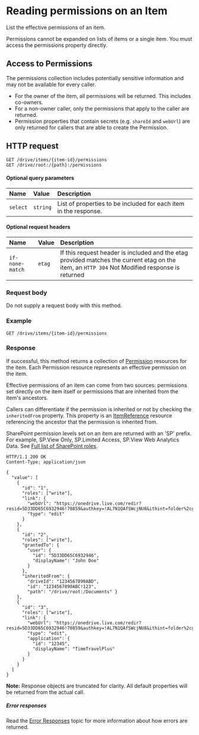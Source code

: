 # Reading permissions on an Item
List the effective permissions of an item.

Permissions cannot be expanded on lists of items or a single item. You must
access the permissions property directly.

## Access to Permissions

The permissions collection includes potentially sensitive information and may not
be available for every caller.

* For the owner of the item, all permissions will be returned. This includes co-owners.
* For a non-owner caller, only the permissions that apply to the caller are returned.
* Permission properties that contain secrets (e.g. `shareId` and `webUrl`)
  are only returned for callers that are able to create the Permission.


## HTTP request

<!-- {"blockType": "ignored" } -->
```
GET /drive/items/{item-id}/permissions
GET /drive/root:/{path}:/permissions
```

#### Optional query parameters
| Name     | Value    | Description                                                                   |
|:---------|:---------|:------------------------------------------------------------------------------|
| `select` | `string` | List of properties to be included for each item in the response. |

#### Optional request headers
| Name     | Value  | Description                 |
|:----------------|:-------|:----------|
| `if-none-match` | `etag` | If this request header is included and the etag provided matches the current etag on the item, an `HTTP 304` Not Modified response is returned |


### Request body
Do not supply a request body with this method.

### Example

<!-- { "blockType": "request", "name": "get-item-permissions", "scopes": "files.read" } -->
```
GET /drive/items/{item-id}/permissions
```

### Response

If successful, this method returns a collection of
[Permission](../resources/permission.md) resources for the item. Each Permission
resource represents an effective permission on the item.

Effective permissions of an item can come from two sources: permissions
set directly on the item itself or permissions that are inherited from the item's ancestors.

Callers can differentiate if the permission is inherited or not by checking the
`inheritedFrom` property. This property is an
[ItemReference](../resources/itemReference.md) resource referencing the ancestor that
the permission is inherited from.

SharePoint permission levels set on an item are returned with an 'SP' prefix. For example, SP.View Only, SP.Limited Access, SP.View Web Analytics Data. See [Full list of SharePoint roles](https://technet.microsoft.com/en-us/library/cc721640.aspx#section1).

<!-- {"blockType": "response", "@odata.type": "oneDrive.permission", "isCollection": true, "truncated": true} -->
```http
HTTP/1.1 200 OK
Content-Type: application/json

{
  "value": [
    {
      "id": "1",
      "roles": ["write"],
      "link": {
        "webUrl": "https://onedrive.live.com/redir?resid=5D33DD65C6932946!70859&authkey=!AL7N1QAfSWcjNU8&ithint=folder%2cgif",
        "type": "edit"
      }
    },
    {
      "id": "2",
      "roles": ["write"],
      "grantedTo": {
        "user": {
          "id": "5D33DD65C6932946",
          "displayName": "John Doe"
        }
      },
      "inheritedFrom": {
        "driveId": "1234567890ABD",
        "id": "1234567890ABC!123",
        "path": "/drive/root:/Documents" }
    },
    {
      "id": "3",
      "roles": ["write"],
      "link": {
        "webUrl": "https://onedrive.live.com/redir?resid=5D33DD65C6932946!70859&authkey=!AL7N1QAfSWcjNU8&ithint=folder%2cgif",
        "type": "edit",
        "application": {
          "id": "12345",
          "displayName": "TimeTravelPlus"
        }
      }
    }
  ]
}
```

**Note:** Response objects are truncated for clarity. All default properties
will be returned from the actual call.

##### Error responses

Read the [Error Responses][error-response] topic for more information about
how errors are returned.

[error-response]: ../concepts/errors.md

<!-- {
  "type": "#page.annotation",
  "description": "List an item's permissions",
  "keywords": "permission, permissions, sharing",
  "section": "documentation",
  "tocPath": "Sharing/Permissions"
} -->
